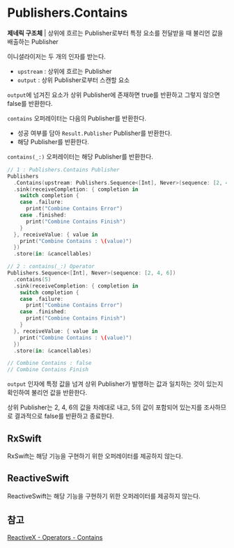 # Publishers.Contains

**제네릭 구조체** | 상위에 흐르는 Publisher로부터 특정 요소를 전달받을 때 불리언 값을 배출하는 Publisher

이니셜라이저는 두 개의 인자를 받는다.

- `upstream` : 상위에 흐르는 Publisher
- `output` : 상위 Publisher로부터 스캔할 요소

`output`에 넘겨진 요소가 상위 Publisher에 존재하면 true를 반환하고 그렇지 않으면 false를 반환한다.

`contains` 오퍼레이터는 다음의 Publisher를 반환한다.

- 성공 여부를 담아 `Result.Publisher` Publisher를 반환한다.
- 해당 Publisher를 반환한다.

`contains(_:)` 오퍼레이터는 해당 Publisher를 반환한다.

```swift
// 1 : Publishers.Contains Publisher
Publishers
  .Contains(upstream: Publishers.Sequence<[Int], Never>(sequence: [2, 4, 6]), output: 5)
  .sink(receiveCompletion: { completion in
    switch completion {
    case .failure:
      print("Combine Contains Error")
    case .finished:
      print("Combine Contains Finish")
    }
  }, receiveValue: { value in
    print("Combine Contains : \(value)")
  })
  .store(in: &cancellables)

// 2 : contains(_:) Operator
Publishers.Sequence<[Int], Never>(sequence: [2, 4, 6])
  .contains(5)
  .sink(receiveCompletion: { completion in
    switch completion {
    case .failure:
      print("Combine Contains Error")
    case .finished:
      print("Combine Contains Finish")
    }
  }, receiveValue: { value in
    print("Combine Contains : \(value)")
  })
  .store(in: &cancellables)

// Combine Contains : false
// Combine Contains Finish
```

`output` 인자에 특정 값을 넘겨 상위 Publisher가 발행하는 값과 일치하는 것이 있는지 확인하여 불리언 값을 반환한다.

상위 Publisher는 2, 4, 6의 값을 차례대로 내고, 5의 값이 포함되어 있는지를 조사하므로 결과적으로 false를 반환하고 종료한다.

## RxSwift

RxSwift는 해당 기능을 구현하기 위한 오퍼레이터를 제공하지 않는다.

## ReactiveSwift

ReactiveSwift는 해당 기능을 구현하기 위한 오퍼레이터를 제공하지 않는다.

## 참고

[ReactiveX - Operators - Contains](http://reactivex.io/documentation/operators/contains.html)